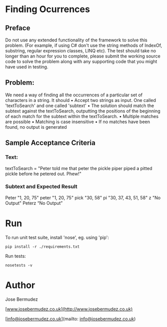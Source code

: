 # Finding Ocurrences


## Preface
Do not use any extended functionality of the framework to solve this problem. (For example, if using C# don't use the string methods of IndexOf, substring, regular expression classes, LINQ etc). The test should take no longer than an hour for you to complete, please submit the working source code to solve the problem along with any supporting code that you might have used in testing.

## Problem:

We need a way of finding all the occurrences of a particular set of characters in a string. It should 
• Accept two strings as input. One called 'textToSearch' and one called 'subtext'
• The solution should match the subtext against the textToSearch, outputting the positions of the beginning of each match for the subtext within the textToSearch.
• Multiple matches are possible
• Matching is case insensitive
• If no matches have been found, no output is generated

## Sample Acceptance Criteria

### Text:
textToSearch = "Peter told me that peter the pickle piper piped a pitted pickle before he petered out. Phew!"

### Subtext and Expected Result
Peter	"1, 20, 75" 
peter	"1, 20, 75" 
pick	"30, 58" 
pi	"30, 37, 43, 51, 58" 
z	"No Output" 
Peterz	“No Output”



# Run
To run unit test suite, install 'nose', eg. using 'pip': 

    pip install -r ./requirements.txt
    
Run tests:

    nosetests -v


# Author
Jose Bermudez

[www.josebermudez.co.uk](http://www.josebermudez.co.uk)

[info@josebermudez.co.uk](mailto: info@josebermudez.co.uk)